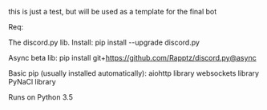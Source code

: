 this is just a test, but will be used as a template for the final bot

Req:

The discord.py lib. Install: pip install --upgrade discord.py

Async beta lib: pip install git+https://github.com/Rapptz/discord.py@async

Basic pip (usually installed automatically): aiohttp library websockets library PyNaCl library

Runs on Python 3.5